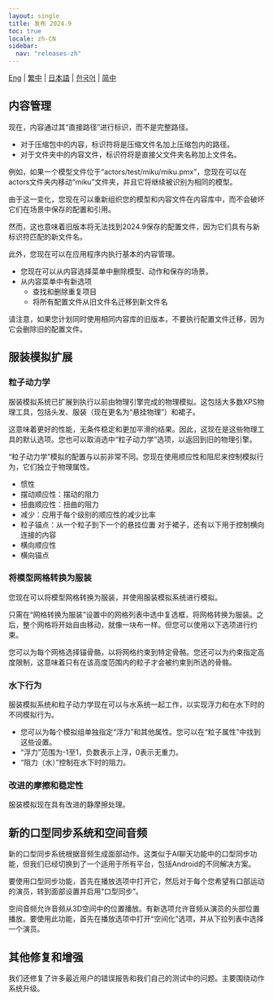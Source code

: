 ```yaml
---
layout: single
title: 发布 2024.9
toc: true
locale: zh-CN
sidebar:
  nav: "releases-zh"
---
```

[Eng](/dancexr/releases/2024.9) | [繁中](/tw/dancexr/releases/2024.9) | [日本語](/jp/dancexr/releases/2024.9) | [한국어](/kr/dancexr/releases/2024.9) | [简中](/zh/dancexr/releases/2024.9)

## 内容管理
现在，内容通过其“直接路径”进行标识，而不是完整路径。

* 对于压缩包中的内容，标识符将是压缩文件名加上压缩包内的路径。
* 对于文件夹中的内容文件，标识符将是直接父文件夹名称加上文件名。

例如，如果一个模型文件位于“actors/test/miku/miku.pmx”，您现在可以在actors文件夹内移动“miku”文件夹，并且它将继续被识别为相同的模型。

由于这一变化，您现在可以重新组织您的模型和内容文件在内容库中，而不会破坏它们在场景中保存的配置和引用。

然而，这也意味着旧版本将无法找到2024.9保存的配置文件，因为它们具有与新标识符匹配的新文件名。

此外，您现在可以在应用程序内执行基本的内容管理。

* 您现在可以从内容选择菜单中删除模型、动作和保存的场景。
* 从内容菜单中有新选项
    * 查找和删除重复项目
    * 将所有配置文件从旧文件名迁移到新文件名

请注意，如果您计划同时使用相同内容库的旧版本，不要执行配置文件迁移，因为它会删除旧的配置文件。


## 服装模拟扩展

### 粒子动力学

服装模拟系统已扩展到执行以前由物理引擎完成的物理模拟。这包括大多数XPS物理工具，包括头发、服装（现在更名为“悬挂物理”）和裙子。

这意味着更好的性能，无条件稳定和更加平滑的结果。因此，这现在是这些物理工具的默认选项。您也可以取消选中“粒子动力学”选项，以返回到旧的物理引擎。

“粒子动力学”模拟的配置与以前非常不同。您现在使用顺应性和阻尼来控制模拟行为，它们独立于物理属性。

* 惯性
* 摆动顺应性：摆动的阻力
* 扭曲顺应性：扭曲的阻力
* 减少：应用于每个级别的顺应性的减少比率
* 粒子锚点：从一个粒子到下一个的悬挂位置
对于裙子，还有以下用于控制横向连接的内容
* 横向顺应性
* 横向锚点

### 将模型网格转换为服装

您现在可以将模型网格转换为服装，并使用服装模拟系统进行模拟。

只需在“网格转换为服装”设置中的网格列表中选中复选框，将网格转换为服装。之后，整个网格将开始自由移动，就像一块布一样。但您可以使用以下选项进行约束。

您可以为每个网格选择锚骨骼，以将网格约束到特定骨骼。您还可以为约束指定高度限制，这意味着只有在该高度范围内的粒子才会被约束到所选的骨骼。

### 水下行为

服装模拟系统和粒子动力学现在可以与水系统一起工作，以实现浮力和在水下时的不同模拟行为。

* 您可以为每个模拟组单独指定“浮力”和其他属性。您可以在“粒子属性”中找到这些设置。
* “浮力”范围为-1至1，负数表示上浮，0表示无重力。
* “阻力（水）”控制在水下时的阻力。

### 改进的摩擦和稳定性

服装模拟现在具有改进的静摩擦处理。


## 新的口型同步系统和空间音频

新的口型同步系统根据音频生成面部动作。这类似于AI聊天功能中的口型同步功能，但我们已经切换到了一个适用于所有平台，包括Android的不同解决方案。

要使用口型同步功能，首先在播放选项中打开它，然后对于每个您希望有口部运动的演员，转到面部设置并启用“口型同步”。

空间音频允许音频从3D空间中的位置播放。有新选项允许音频从演员的头部位置播放。要使用此功能，首先在播放选项中打开“空间化”选项，并从下拉列表中选择一个演员。


## 其他修复和增强
我们还修复了许多最近用户的错误报告和我们自己的测试中的问题。主要围绕动作系统升级。